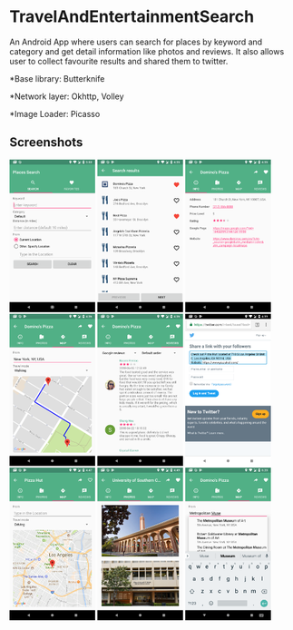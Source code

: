 # TravelAndEntertainmentSearch

An Android App where users can search for places by keyword and category and get detail information like photos and reviews.
It also allows user to collect favourite results and shared them to twitter.

*Base library: Butterknife

*Network layer: Okhttp, Volley

*Image Loader: Picasso



## Screenshots


<img width="30%"  src="https://github.com/philipli1995/TravelAndEntertainmentSearch/blob/master/image/Screenshot_1528430022.png"></img>
<img width="30%"  src="https://github.com/philipli1995/TravelAndEntertainmentSearch/blob/master/image/Screenshot_1528432549.png"></img>
<img width="30%"  src="https://github.com/philipli1995/TravelAndEntertainmentSearch/blob/master/image/Screenshot_1528432556.png"></img>
<img width="30%"  src="https://github.com/philipli1995/TravelAndEntertainmentSearch/blob/master/image/Screenshot_1528432604.png"></img>
<img width="30%"  src="https://github.com/philipli1995/TravelAndEntertainmentSearch/blob/master/image/Screenshot_1528432610.png"></img>
<img width="30%"  src="https://github.com/philipli1995/TravelAndEntertainmentSearch/blob/master/image/Screenshot_1528432771.png"></img>
<img width="30%"  src="https://github.com/philipli1995/TravelAndEntertainmentSearch/blob/master/image/Screenshot_1528433249.png"></img>
<img width="30%"  src="https://github.com/philipli1995/TravelAndEntertainmentSearch/blob/master/image/Screenshot_1528433398.png"></img>
<img width="30%"  src="https://github.com/philipli1995/TravelAndEntertainmentSearch/blob/master/image/Screenshot_1528435242.png"></img>
